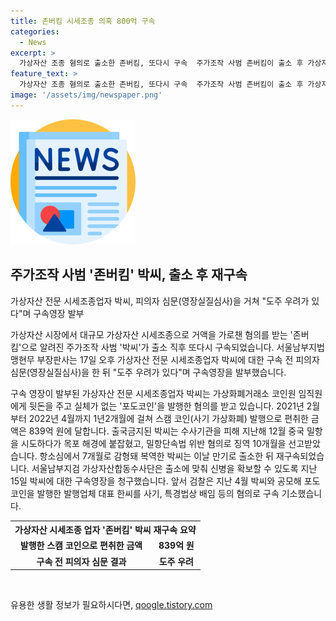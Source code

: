 ```yaml
---
title: 존버킴 시세조종 의혹 800억 구속
categories:
  - News
excerpt: >
  가상자산 조종 혐의로 출소한 존버킴, 또다시 구속  주가조작 사범 존버킴이 출소 후 가상자산 시세조종으로 구속되었다. 박씨는 코인원 임직원에 뒷돈을 주고 포도코인을 발행한 혐의로 수사 중이며, 1년2개월간 839억 원을 편취한 것으로 밝혀졌다. 출소 직후 여행금지 조치 중이었던 박씨는 구속 영장을 받았으며, 가상자산합동수사단은 신병 확보를 위해 구속영장을 청구했다. 한모씨와 공모해 포도코인을 발행한 혐의로도 기소되었다.
feature_text: >
  가상자산 조종 혐의로 출소한 존버킴, 또다시 구속  주가조작 사범 존버킴이 출소 후 가상자산 시세조종으로 구속되었다. 박씨는 코인원 임직원에 뒷돈을 주고 포도코인을 발행한 혐의로 수사 중이며, 1년2개월간 839억 원을 편취한 것으로 밝혀졌다. 출소 직후 여행금지 조치 중이었던 박씨는 구속 영장을 받았으며, 가상자산합동수사단은 신병 확보를 위해 구속영장을 청구했다. 한모씨와 공모해 포도코인을 발행한 혐의로도 기소되었다.
image: '/assets/img/newspaper.png'
---
```


<p><img src="/assets/img/newspaper.png" alt="kimp 속보" /></p>

<h2 data-ke-size="size26">주가조작 사범 '존버킴' 박씨, 출소 후 재구속</h2>

<p data-ke-size="size16">가상자산 전문 시세조종업자 박씨, 피의자 심문(영장실질심사)을 거쳐 "도주 우려가 있다"며 구속영장 발부</p>

<p>가상자산 시장에서 대규모 가상자산 시세조종으로 거액을 가로챈 혐의를 받는 '존버킴'으로 알려진 주가조작 사범 '박씨'가 출소 직후 또다시 구속되었습니다. 서울남부지법 맹현무 부장판사는 17일 오후 가상자산 전문 시세조종업자 박씨에 대한 구속 전 피의자 심문(영장실질심사)을 한 뒤 "도주 우려가 있다"며 구속영장을 발부했습니다.</p>

<p>구속 영장이 발부된 가상자산 전문 시세조종업자 박씨는 가상화폐거래소 코인원 임직원에게 뒷돈을 주고 실체가 없는 '포도코인'을 발행한 혐의를 받고 있습니다. 2021년 2월부터 2022년 4월까지 1년2개월에 걸쳐 스캠 코인(사기 가상화폐) 발행으로 편취한 금액은 839억 원에 달합니다. 출국금지된 박씨는 수사기관을 피해 지난해 12월 중국 밀항을 시도하다가 목포 해경에 붙잡혔고, 밀항단속법 위반 혐의로 징역 10개월을 선고받았습니다. 항소심에서 7개월로 감형돼 복역한 박씨는 이날 만기로 출소한 뒤 재구속되었습니다. 서울남부지검 가상자산합동수사단은 출소에 맞춰 신병을 확보할 수 있도록 지난 15일 박씨에 대한 구속영장을 청구했습니다. 앞서 검찰은 지난 4월 박씨와 공모해 포도코인을 발행한 발행업체 대표 한씨를 사기, 특경법상 배임 등의 혐의로 구속 기소했습니다.</p>

<table>
    <tr>
        <th colspan="2">가상자산 시세조종 업자 '존버킴' 박씨 재구속 요약</th>
    </tr>
    <tr>
        <td style="text-align: center; height: 17px;"><b>발행한 스캠 코인으로 편취한 금액</b></td>
        <td style="text-align: center; height: 17px;"><b>839억 원</b></td>
    </tr>
    <tr>
        <td style="text-align: center; height: 17px;"><b>구속 전 피의자 심문 결과</b></td>
        <td style="text-align: center; height: 17px;"><b>도주 우려</b></td>
    </tr>
</table>

<p data-ke-size="size16">&nbsp;</p>
유용한 생활 정보가 필요하시다면, <a href="https://qoogle.tistory.com" rel="dofollow">qoogle.tistory.com</a>


